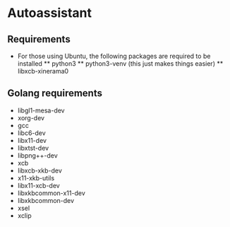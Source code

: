 # Autoassistant

## Requirements
* For those using Ubuntu, the following packages are required to be installed
** python3
** python3-venv (this just makes things easier)
** libxcb-xinerama0

## Golang requirements

* libgl1-mesa-dev
* xorg-dev
* gcc
* libc6-dev
* libx11-dev
* libxtst-dev
* libpng++-dev
* xcb
* libxcb-xkb-dev
* x11-xkb-utils
* libx11-xcb-dev
* libxkbcommon-x11-dev
* libxkbcommon-dev
* xsel
* xclip
